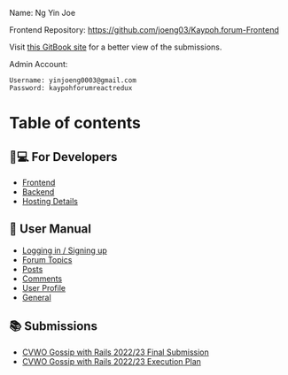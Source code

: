 Name: Ng Yin Joe

Frontend Repository: https://github.com/joeng03/Kaypoh.forum-Frontend

Visit [this GitBook site](https://joeng03.gitbook.io/kaypoh.forum/) for a better view of the submissions.

Admin Account:

```
Username: yinjoeng0003@gmail.com
Password: kaypohforumreactredux
```

# Table of contents

## 👩💻 For Developers

- [Frontend](for-developers/frontend.md)
- [Backend](for-developers/backend.md)
- [Hosting Details](for-developers/hosting-details.md)

## 📜 User Manual

- [Logging in / Signing up](user-manual/logging-in-signing-up.md)
- [Forum Topics](user-manual/forum-topics.md)
- [Posts](user-manual/posts.md)
- [Comments](user-manual/comments.md)
- [User Profile](user-manual/user-profile.md)
- [General](user-manual/general.md)

## 📚 Submissions

- [CVWO Gossip with Rails 2022/23 Final Submission](submissions/cvwo-gossip-with-rails-2022-23-final-submission.md)
- [CVWO Gossip with Rails 2022/23 Execution Plan](submissions/cvwo-gossip-with-rails-2022-23-execution-plan.md)
